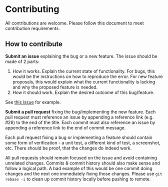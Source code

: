# Contributing

All contributions are welcome. Please follow this document to meet contribution requirements.

## How to contribute

**Submit an issue** explaining the bug or a new feature. The issue should be made of 2 parts:

1. How it works. Explain the current state of functionality. For bugs, this would be the instructions on how to reproduce the error. For new feature proposals, this would explain what the current functionality is lacking and why the proposed feature is needed.
2. How it should work. Explain the desired outcome of this bug/feature.

See [this issue](https://github.com/mindaugasbarysas/democratic-youtube-shell-player/issues/1) for example.

**Submit a pull request** fixing the bug/implementing the new feature. Each pull request must reference an issue by appending a reference link (e.g. #26) to the end of the title. Each commit must also reference an issue by appending a reference link to the end of commit message.

Each pull request fixing a bug or implementing a feature should contain some form of verification - a unit test, a different kind of test, a screenshot, etc. There should be proof, that the changes do indeed work.

All pull requests should remain focused on the issue and avoid containing unrelated changes. Commits & commit history should also make sense and follow a logical path. A bad example of this would be one commit doing changes and the next one immediately fixing those changes. Please use `git rebase -i` to clean up commit history locally before pushing to remote.
